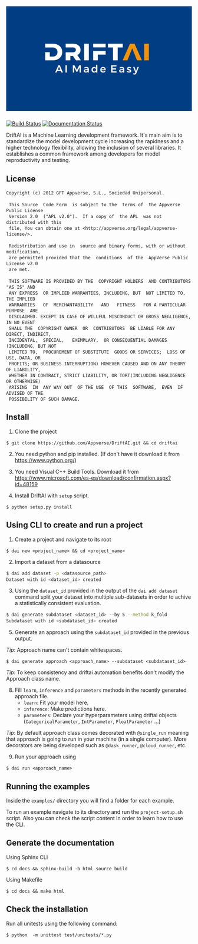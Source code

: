 # ![DriftAI Logo](img/driftailogo.png)

[![Build Status](https://travis-ci.com/Appverse/DriftAI.svg?branch=master)](https://travis-ci.com/Appverse/DriftAI)
[![Documentation Status](https://readthedocs.org/projects/driftai/badge/?version=latest)](https://driftai.readthedocs.io/en/latest/?badge=latest)

DriftAI is a Machine Learning development framework. It's main aim is to standardize the model development cycle increasing the rapidness and a higher technology flexibility, allowing the inclusion of several libraries. It establishes a common framework among developers for model reproductivity and testing.

## License

    Copyright (c) 2012 GFT Appverse, S.L., Sociedad Unipersonal.

     This Source  Code Form  is subject to the  terms of  the Appverse Public License 
     Version 2.0  ("APL v2.0").  If a copy of  the APL  was not  distributed with this 
     file, You can obtain one at <http://appverse.org/legal/appverse-license/>.

     Redistribution and use in  source and binary forms, with or without modification, 
     are permitted provided that the  conditions  of the  AppVerse Public License v2.0 
     are met.

     THIS SOFTWARE IS PROVIDED BY THE  COPYRIGHT HOLDERS  AND CONTRIBUTORS "AS IS" AND
     ANY EXPRESS  OR IMPLIED WARRANTIES, INCLUDING, BUT  NOT LIMITED TO,   THE IMPLIED
     WARRANTIES   OF  MERCHANTABILITY   AND   FITNESS   FOR A PARTICULAR  PURPOSE  ARE
     DISCLAIMED. EXCEPT IN CASE OF WILLFUL MISCONDUCT OR GROSS NEGLIGENCE, IN NO EVENT
     SHALL THE  COPYRIGHT OWNER  OR  CONTRIBUTORS  BE LIABLE FOR ANY DIRECT, INDIRECT,
     INCIDENTAL,  SPECIAL,   EXEMPLARY,  OR CONSEQUENTIAL DAMAGES  (INCLUDING, BUT NOT
     LIMITED TO,  PROCUREMENT OF SUBSTITUTE  GOODS OR SERVICES;  LOSS OF USE, DATA, OR
     PROFITS; OR BUSINESS INTERRUPTION) HOWEVER CAUSED AND ON ANY THEORY OF LIABILITY,
     WHETHER IN CONTRACT, STRICT LIABILITY, OR TORT(INCLUDING NEGLIGENCE OR OTHERWISE) 
     ARISING  IN  ANY WAY OUT  OF THE USE  OF THIS  SOFTWARE,  EVEN  IF ADVISED OF THE 
     POSSIBILITY OF SUCH DAMAGE.

## Install

1. Clone the project

```
$ git clone https://github.com/Appverse/DriftAI.git && cd driftai
```
2. You need python and pip installed. (If don't have it download it from https://www.python.org/)

3. You need Visual C++ Build Tools. Download it from https://www.microsoft.com/es-es/download/confirmation.aspx?id=48159

4. Install DriftAI with ``setup`` script.

```
$ python setup.py install
```

## Using CLI to create and run a project

1. Create a project and navigate to its root

```
$ dai new <project_name> && cd <project_name>
```

2. Import a dataset from a datasource

```bash
$ dai add dataset -p <datasource_path> 
Dataset with id <dataset_id> created
```

3. Using the `dataset_id` provided in the output of the `dai add dataset` command split your dataset into multiple sub-datasets in order to achive a statistically consistent evaluation.

```bash
$ dai generate subdataset <dataset_id> --by 5 --method k_fold
Subdataset with id <subdataset_id> created
```

5. Generate an approach using the `subdataset_id` provided in the previous output. 

*Tip*: Approach name can't contain whitespaces.

```
$ dai generate approach <approach_name> --subdataset <subdataset_id>
```

*Tip*: To keep consistency and driftai automation benefits don't modify the Approach class name.


8. Fill `learn`, `inference` and `parameters` methods in the recently generated approach file.
    - `learn`: Fit your model here.
    - `inference`: Make predictions here.
    - `parameters`: Declare your hyperparameters using driftai objects (`CategoricalParameter`, `IntParameter`, `FloatParameter` ...)

*Tip*: By default approach class comes decorated with `@single_run` meaning that approach is going to run in your machine (in a single computer). More decorators are being developed such as `@dask_runner`, `@cloud_runner`, etc.

9. Run your approach using

```
$ dai run <approach_name>
```

## Running the examples

Inside the `examples/` directory you will find a folder for each example.

To run an example navigate to its directory and run the `project-setup.sh` script. Also you can check the script content in order to learn how to use the CLI.

## Generate the documentation

Using Sphinx CLI

```
$ cd docs && sphinx-build -b html source build
```

Using Makefile

```
$ cd docs && make html
```

## Check the installation

Run all unitests using the following command:

```
$ python  -m unittest test/unitests/*.py
```